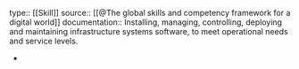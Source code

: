 type:: [[Skill]]
source:: [[@The global skills and competency framework for a digital world]]
documentation:: Installing, managing, controlling, deploying and maintaining infrastructure systems software, to meet operational needs and service levels.

-